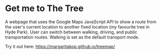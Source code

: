 # Get me to The Tree

A webpage that uses the Google Maps JavaScript API to show a route from the user's current location to another fixed location (my favourite tree in Hyde Park). User can switch between walking, driving, and public transportation routes. Walking is set as the default transport mode. 

Try it out here: https://margaritakop.github.io/treemap/ 
